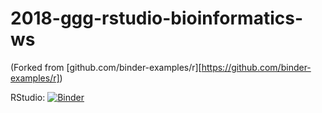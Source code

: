 # 2018-ggg-rstudio-bioinformatics-ws

(Forked from [github.com/binder-examples/r][https://github.com/binder-examples/r])

RStudio: [![Binder](http://mybinder.org/badge.svg)](http://beta.mybinder.org/v2/gh/ngs-docs/2018-ggg-rstudio-bioinformatics-ws/master?urlpath=rstudio)
